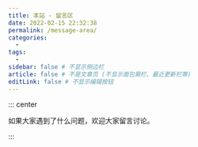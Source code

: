 ```yaml
---
title: 本站 - 留言区
date: 2022-02-15 22:32:38
permalink: /message-area/
categories:
  - 
tags: 
  - 
sidebar: false # 不显示侧边栏
article: false # 不是文章页 (不显示面包屑栏、最近更新栏等)
editLink: false # 不显示编辑按钮
---
```


::: center

如果大家遇到了什么问题，欢迎大家留言讨论。

:::